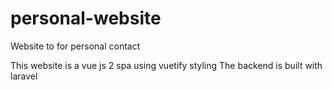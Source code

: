 # personal-website
Website to for personal contact 

This website is a vue js 2 spa using vuetify styling 
The backend is built with laravel
